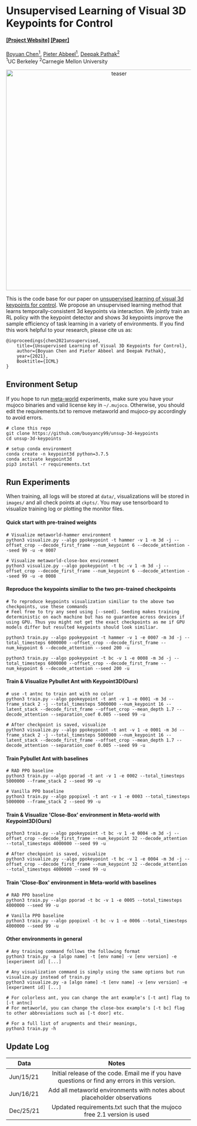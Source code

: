 # Unsupervised Learning of Visual 3D Keypoints for Control #

#### [[Project Website]](https://buoyancy99.github.io/unsup-3d-keypoints/) [[Paper]](https://arxiv.org/abs/2106.07643)

[Boyuan Chen<sup>1</sup>](https://boyuan.space/), [Pieter Abbeel<sup>1</sup>](https://people.eecs.berkeley.edu/~pabbeel/), [Deepak Pathak<sup>2</sup>](https://www.cs.cmu.edu/~dpathak/) <br/>
<sup>1</sup>UC Berkeley <sup>2</sup>Carnegie Mellon University </br>

<a href="https://buoyancy99.github.io/unsup-3d-keypoints/">
<p align="center">
<img src="https://buoyancy99.github.io/unsup-3d-keypoints/resources/teaser.png" width="600" alt="teaser"/>
</p>
</a>

This is the code base for our paper on [unsupervised learning of visual 3d keypoints for control](https://buoyancy99.github.io/unsup-3d-keypoints/). 
We propose an unsupervised learning method that learns temporally-consistent 3d keypoints via interaction. 
We jointly train an RL policy with the keypoint detector and shows 3d keypoints improve the sample efficiency of task learning in a variety of environments. 
If you find this work helpful to your research, please cite us as:
```
@inproceedings{chen2021unsupervised,
    title={Unsupervised Learning of Visual 3D Keypoints for Control},
    author={Boyuan Chen and Pieter Abbeel and Deepak Pathak},
    year={2021},
    Booktitle={ICML}
}
```

## Environment Setup
If you hope to run [meta-world](https://meta-world.github.io/) experiments, make sure you have your mujoco binaries
and valid license key in ```~/.mujoco```. Otherwise, you should edit the requirements.txt to remove metaworld and 
mujoco-py accordingly to avoid errors.

```
# clone this repo
git clone https://github.com/buoyancy99/unsup-3d-keypoints
cd unsup-3d-keypoints

# setup conda environment
conda create -n keypoint3d python=3.7.5
conda activate keypoint3d
pip3 install -r requirements.txt
```

## Run Experiments
When training, all logs will be stored at ```data/```, visualizations will be stored in ```images/``` and all check points at ```ckpts/```. 
You may use tensorboard to visualize training log or plotting the monitor files.

#### Quick start with pre-trained weights
```
# Visualize metaworld-hammer environment
python3 visualize.py --algo ppokeypoint -t hammer -v 1 -m 3d -j --offset_crop --decode_first_frame --num_keypoint 6 --decode_attention --seed 99 -u -e 0007

# Visualize metaworld-close-box environment
python3 visualize.py --algo ppokeypoint -t bc -v 1 -m 3d -j --offset_crop --decode_first_frame --num_keypoint 6 --decode_attention --seed 99 -u -e 0008
```

#### Reproduce the keypoints similiar to the two pre-trained checkpoints
```
# To reproduce keypoints visualization similiar to the above two checkpoints, use these commands
# Feel free to try any seed using [--seed]. Seeding makes training deterministic on each machine but has no guarantee across devices if using GPU. Thus you might not get the exact checkpoints as me if GPU models differ but resulted keypoints should look similiar. 

python3 train.py --algo ppokeypoint -t hammer -v 1 -e 0007 -m 3d -j --total_timesteps 6000000 --offset_crop --decode_first_frame --num_keypoint 6 --decode_attention --seed 200 -u

python3 train.py --algo ppokeypoint -t bc -v 1 -e 0008 -m 3d -j --total_timesteps 6000000 --offset_crop --decode_first_frame --num_keypoint 6 --decode_attention --seed 200 -u
```


#### Train & Visualize Pybullet Ant with Keypoint3D(Ours)
```
# use -t antnc to train ant with no color 
python3 train.py --algo ppokeypoint -t ant -v 1 -e 0001 -m 3d --frame_stack 2 -j --total_timesteps 5000000 --num_keypoint 16 --latent_stack --decode_first_frame --offset_crop --mean_depth 1.7 --decode_attention --separation_coef 0.005 --seed 99 -u

# After checkpoint is saved, visualize
python3 visualize.py --algo ppokeypoint -t ant -v 1 -e 0001 -m 3d --frame_stack 2 -j --total_timesteps 5000000 --num_keypoint 16 --latent_stack --decode_first_frame --offset_crop --mean_depth 1.7 --decode_attention --separation_coef 0.005 --seed 99 -u
```


#### Train Pybullet Ant with baselines
```
# RAD PPO baseline
python3 train.py --algo pporad -t ant -v 1 -e 0002 --total_timesteps 5000000 --frame_stack 2 --seed 99 -u

# Vanilla PPO baseline
python3 train.py --algo ppopixel -t ant -v 1 -e 0003 --total_timesteps 5000000 --frame_stack 2 --seed 99 -u
```

#### Train & Visualize 'Close-Box' environment in Meta-world with Keypoint3D(Ours)
```
python3 train.py --algo ppokeypoint -t bc -v 1 -e 0004 -m 3d -j --offset_crop --decode_first_frame --num_keypoint 32 --decode_attention --total_timesteps 4000000 --seed 99 -u

# After checkpoint is saved, visualize
python3 visualize.py --algo ppokeypoint -t bc -v 1 -e 0004 -m 3d -j --offset_crop --decode_first_frame --num_keypoint 32 --decode_attention --total_timesteps 4000000 --seed 99 -u
```

#### Train 'Close-Box' environment in Meta-world with baselines
```
# RAD PPO baseline
python3 train.py --algo pporad -t bc -v 1 -e 0005 --total_timesteps 4000000 --seed 99 -u

# Vanilla PPO baseline
python3 train.py --algo ppopixel -t bc -v 1 -e 0006 --total_timesteps 4000000 --seed 99 -u
```

#### Other environments in general
```
# Any training command follows the following format
python3 train.py -a [algo name] -t [env name] -v [env version] -e [experiment id] [...]

# Any visualization command is simply using the same options but run visualize.py instead of train.py
python3 visualize.py -a [algo name] -t [env name] -v [env version] -e [experiment id] [...]

# For colorless ant, you can change the ant example's [-t ant] flag to [-t antnc]
# For metaworld, you can change the close-box example's [-t bc] flag to other abbreviations such as [-t door] etc.

# For a full list of arugments and their meanings,
python3 train.py -h
```


## Update Log
| Data        | Notes           |
| ------------- |:-------------:|
| Jun/15/21      | Initial release of the code. Email me if you have questions or find any errors in this version.|
| Jun/16/21      | Add all metaworld environments with notes about placeholder observations|
| Dec/25/21      | Updated requirements.txt such that the mujoco free 2.1 version is used|
